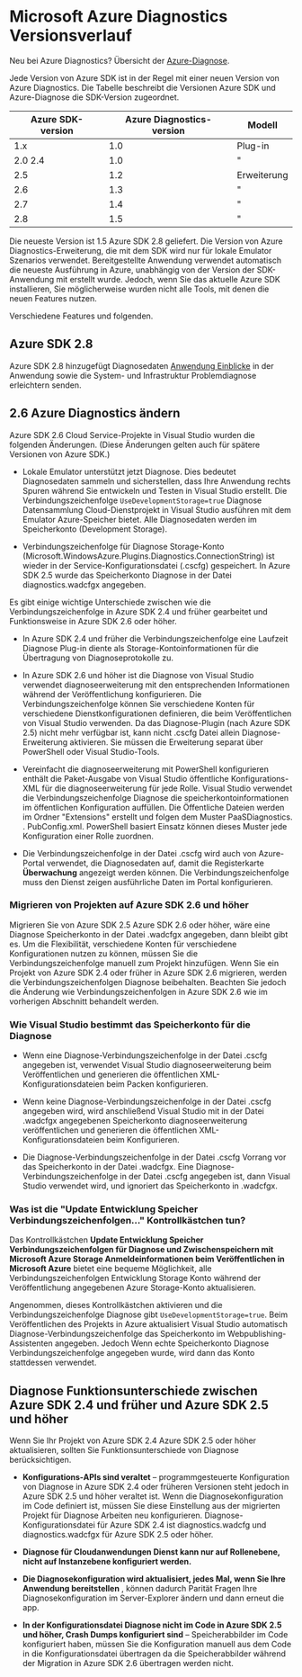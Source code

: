 <properties
    pageTitle="Versionsverlauf Azure Diagnostics"
    description="Erläuterung der ändert sich in den verschiedenen Versionen von Azure Diagnostics als geliefert mit verschiedenen Versionen von Microsoft Azure SDKs."
    services="multiple"
    documentationCenter=".net"
    authors="rboucher"
    manager="jwhit"
    editor=""/>

<tags
    ms.service="multiple"
    ms.workload="na"
    ms.tgt_pltfrm="na"
    ms.devlang="dotnet"
    ms.topic="article"
    ms.date="02/12/2016"
    ms.author="robb"/>


# <a name="microsoft-azure-diagnostics-version-history"></a>Microsoft Azure Diagnostics Versionsverlauf

Neu bei Azure Diagnostics? Übersicht der [Azure-Diagnose](azure-diagnostics.md).

Jede Version von Azure SDK ist in der Regel mit einer neuen Version von Azure Diagnostics. Die Tabelle beschreibt die Versionen Azure SDK und Azure-Diagnose die SDK-Version zugeordnet.



Azure SDK-version | Azure Diagnostics-version | Modell
--- | --- | ---
1.x      | 1.0 | Plug-in
2.0 2.4| 1.0 | "
2.5      | 1.2 | Erweiterung
2.6      | 1.3 | "
2.7      | 1.4 | "
2.8      | 1.5 | "


Die neueste Version ist 1.5 Azure SDK 2.8 geliefert. Die Version von Azure Diagnostics-Erweiterung, die mit dem SDK wird nur für lokale Emulator Szenarios verwendet. Bereitgestellte Anwendung verwendet automatisch die neueste Ausführung in Azure, unabhängig von der Version der SDK-Anwendung mit erstellt wurde. Jedoch, wenn Sie das aktuelle Azure SDK installieren, Sie möglicherweise wurden nicht alle Tools, mit denen die neuen Features nutzen.

Verschiedene Features und folgenden.

## <a name="azure-sdk-28"></a>Azure SDK 2.8
Azure SDK 2.8 hinzugefügt Diagnosedaten [Anwendung Einblicke](./application-insights/app-insights-cloudservices.md) in der Anwendung sowie die System- und Infrastruktur Problemdiagnose erleichtern senden.

## <a name="azure-26-diagnostics-changes"></a>2.6 Azure Diagnostics ändern

Azure SDK 2.6 Cloud Service-Projekte in Visual Studio wurden die folgenden Änderungen. (Diese Änderungen gelten auch für spätere Versionen von Azure SDK.)

- Lokale Emulator unterstützt jetzt Diagnose. Dies bedeutet Diagnosedaten sammeln und sicherstellen, dass Ihre Anwendung rechts Spuren während Sie entwickeln und Testen in Visual Studio erstellt. Die Verbindungszeichenfolge `UseDevelopmentStorage=true` Diagnose Datensammlung Cloud-Dienstprojekt in Visual Studio ausführen mit dem Emulator Azure-Speicher bietet. Alle Diagnosedaten werden im Speicherkonto (Development Storage).

- Verbindungszeichenfolge für Diagnose Storage-Konto (Microsoft.WindowsAzure.Plugins.Diagnostics.ConnectionString) ist wieder in der Service-Konfigurationsdatei (.cscfg) gespeichert. In Azure SDK 2.5 wurde das Speicherkonto Diagnose in der Datei diagnostics.wadcfgx angegeben.

Es gibt einige wichtige Unterschiede zwischen wie die Verbindungszeichenfolge in Azure SDK 2.4 und früher gearbeitet und Funktionsweise in Azure SDK 2.6 oder höher.

- In Azure SDK 2.4 und früher die Verbindungszeichenfolge eine Laufzeit Diagnose Plug-in diente als Storage-Kontoinformationen für die Übertragung von Diagnoseprotokolle zu.

- In Azure SDK 2.6 und höher ist die Diagnose von Visual Studio verwendet diagnoseerweiterung mit den entsprechenden Informationen während der Veröffentlichung konfigurieren. Die Verbindungszeichenfolge können Sie verschiedene Konten für verschiedene Dienstkonfigurationen definieren, die beim Veröffentlichen von Visual Studio verwenden. Da das Diagnose-Plugin (nach Azure SDK 2.5) nicht mehr verfügbar ist, kann nicht .cscfg Datei allein Diagnose-Erweiterung aktivieren. Sie müssen die Erweiterung separat über PowerShell oder Visual Studio-Tools.

- Vereinfacht die diagnoseerweiterung mit PowerShell konfigurieren enthält die Paket-Ausgabe von Visual Studio öffentliche Konfigurations-XML für die diagnoseerweiterung für jede Rolle. Visual Studio verwendet die Verbindungszeichenfolge Diagnose die speicherkontoinformationen im öffentlichen Konfiguration auffüllen. Die Öffentliche Dateien werden im Ordner "Extensions" erstellt und folgen dem Muster PaaSDiagnostics. <RoleName>. PubConfig.xml. PowerShell basiert Einsatz können dieses Muster jede Konfiguration einer Rolle zuordnen.

- Die Verbindungszeichenfolge in der Datei .cscfg wird auch von Azure-Portal verwendet, die Diagnosedaten auf, damit die Registerkarte **Überwachung** angezeigt werden können. Die Verbindungszeichenfolge muss den Dienst zeigen ausführliche Daten im Portal konfigurieren.

### <a name="migrating-projects-to-azure-sdk-26-and-later"></a>Migrieren von Projekten auf Azure SDK 2.6 und höher

Migrieren Sie von Azure SDK 2.5 Azure SDK 2.6 oder höher, wäre eine Diagnose Speicherkonto in der Datei .wadcfgx angegeben, dann bleibt gibt es. Um die Flexibilität, verschiedene Konten für verschiedene Konfigurationen nutzen zu können, müssen Sie die Verbindungszeichenfolge manuell zum Projekt hinzufügen. Wenn Sie ein Projekt von Azure SDK 2.4 oder früher in Azure SDK 2.6 migrieren, werden die Verbindungszeichenfolgen Diagnose beibehalten. Beachten Sie jedoch die Änderung wie Verbindungszeichenfolgen in Azure SDK 2.6 wie im vorherigen Abschnitt behandelt werden.

### <a name="how-visual-studio-determines-the-diagnostics-storage-account"></a>Wie Visual Studio bestimmt das Speicherkonto für die Diagnose

- Wenn eine Diagnose-Verbindungszeichenfolge in der Datei .cscfg angegeben ist, verwendet Visual Studio diagnoseerweiterung beim Veröffentlichen und generieren die öffentlichen XML-Konfigurationsdateien beim Packen konfigurieren.

- Wenn keine Diagnose-Verbindungszeichenfolge in der Datei .cscfg angegeben wird, wird anschließend Visual Studio mit in der Datei .wadcfgx angegebenen Speicherkonto diagnoseerweiterung veröffentlichen und generieren die öffentlichen XML-Konfigurationsdateien beim Konfigurieren.

- Die Diagnose-Verbindungszeichenfolge in der Datei .cscfg Vorrang vor das Speicherkonto in der Datei .wadcfgx. Eine Diagnose-Verbindungszeichenfolge in der Datei .cscfg angegeben ist, dann Visual Studio verwendet wird, und ignoriert das Speicherkonto in .wadcfgx.

### <a name="what-does-the-update-development-storage-connection-strings-checkbox-do"></a>Was ist die "Update Entwicklung Speicher Verbindungszeichenfolgen..." Kontrollkästchen tun?

Das Kontrollkästchen **Update Entwicklung Speicher Verbindungszeichenfolgen für Diagnose und Zwischenspeichern mit Microsoft Azure Storage Anmeldeinformationen beim Veröffentlichen in Microsoft Azure** bietet eine bequeme Möglichkeit, alle Verbindungszeichenfolgen Entwicklung Storage Konto während der Veröffentlichung angegebenen Azure Storage-Konto aktualisieren.

Angenommen, dieses Kontrollkästchen aktivieren und die Verbindungszeichenfolge Diagnose gibt `UseDevelopmentStorage=true`. Beim Veröffentlichen des Projekts in Azure aktualisiert Visual Studio automatisch Diagnose-Verbindungszeichenfolge das Speicherkonto im Webpublishing-Assistenten angegeben. Jedoch Wenn echte Speicherkonto Diagnose Verbindungszeichenfolge angegeben wurde, wird dann das Konto stattdessen verwendet.

## <a name="diagnostics-functionality-differences-between-azure-sdk-24-and-earlier-and-azure-sdk-25-and-later"></a>Diagnose Funktionsunterschiede zwischen Azure SDK 2.4 und früher und Azure SDK 2.5 und höher

Wenn Sie Ihr Projekt von Azure SDK 2.4 Azure SDK 2.5 oder höher aktualisieren, sollten Sie Funktionsunterschiede von Diagnose berücksichtigen.

- **Konfigurations-APIs sind veraltet** – programmgesteuerte Konfiguration von Diagnose in Azure SDK 2.4 oder früheren Versionen steht jedoch in Azure SDK 2.5 und höher veraltet ist. Wenn die Diagnosekonfiguration im Code definiert ist, müssen Sie diese Einstellung aus der migrierten Projekt für Diagnose Arbeiten neu konfigurieren. Diagnose-Konfigurationsdatei für Azure SDK 2.4 ist diagnostics.wadcfg und diagnostics.wadcfgx für Azure SDK 2.5 oder höher.

- **Diagnose für Cloudanwendungen Dienst kann nur auf Rollenebene, nicht auf Instanzebene konfiguriert werden.**

- **Die Diagnosekonfiguration wird aktualisiert, jedes Mal, wenn Sie Ihre Anwendung bereitstellen** , können dadurch Parität Fragen Ihre Diagnosekonfiguration im Server-Explorer ändern und dann erneut die app.

- **In der Konfigurationsdatei Diagnose nicht im Code in Azure SDK 2.5 und höher, Crash Dumps konfiguriert sind** – Speicherabbilder im Code konfiguriert haben, müssen Sie die Konfiguration manuell aus dem Code in die Konfigurationsdatei übertragen da die Speicherabbilder während der Migration in Azure SDK 2.6 übertragen werden nicht.
